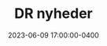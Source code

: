 ---
layout: post
date: 2023-06-09 17:00:00-0400
inline: false
title: DR nyheder
description: Dansk kunstig intelligens kan hjælpe med at forudse dødelig bugspytkirtelkræft
redirect: https://www.dr.dk/nyheder/indland/dansk-kunstig-intelligens-kan-hjaelpe-med-forudse-doedelig-bugspytkirtelkraeft
img: assets/img/dr_news.png
---